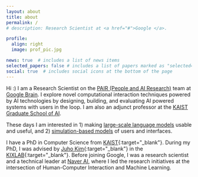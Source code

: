 ```yaml
---
layout: about
title: about
permalink: /
# description: Research Scientist at <a href="#">Google </a>.

profile:
  align: right
  image: prof_pic.jpg

news: true  # includes a list of news items
selected_papers: false # includes a list of papers marked as "selected={true}"
social: true  # includes social icons at the bottom of the page
---
```


Hi :) I am a Research Scientist on the [PAIR (People and AI Research)](https://pair.withgoogle.com/) team at [Google Brain](https://research.google/teams/brain/). I explore novel computational interaction techniques powered by AI technologies by designing, building, and evaluating AI powered systems with users in the loop. I am also an adjunct professor at the [KAIST Graduate School of AI](http://gsai.kaist.ac.kr). 

These days I am interested in 1) making [large-scale language models]() usable and useful, and 2) [simulation-based models]() of users and interfaces.

I have a PhD in Computer Science from [KAIST](http://www.kaist.ac.kr){:target="\_blank"}. During my PhD, I was advised by [Juho Kim](http://juhokim.com){:target="\_blank"} in the [KIXLAB](http://kixlab.org){:target="\_blank"}. Before joining Google, I was a research scientist and a technical leader at [Naver AI](https://naver-career.gitbook.io/en/teams/clova-cic/ai-lab), where I led the research initiatives at the intersection of Human-Computer Interaction and Machine Learning.

<!-- In the past,
I studied Computer Science, Financial Engineering from KAIST, Finance from Simon Business School @ University of Rochester, and Statistics from Rutgers University. I have worked at an Hedge Fund in NYC trying to beat the market by relentlessly crunching numbers prior to coming (back) to KAIST. I've spent two years in the reinforcement learning (as a subfield of machine learning) research group at KAIST as a Ph.D student before joining KIXLAB (the KAIST Interaction Lab). -->

<!-- I taught lab sessions for the mandatory Introduction to Programming course at KAIST from 2015-2018 as a Head TA. I enjoyed working with 40 TAs and interacting with 450-500 students each semester. -->

<!-- 
Write your biography here. Tell the world about yourself. Link to your favorite [subreddit](http://reddit.com){:target="\_blank"}. You can put a picture in, too. The code is already in, just name your picture `prof_pic.jpg` and put it in the `img/` folder.

Put your address / P.O. box / other info right below your picture. You can also disable any these elements by editing `profile` property of the YAML header of your `_pages/about.md`. Edit `_bibliography/papers.bib` and Jekyll will render your [publications page](/al-folio/publications/) automatically.

Link to your social media connections, too. This theme is set up to use [Font Awesome icons](http://fortawesome.github.io/Font-Awesome/){:target="\_blank"} and [Academicons](https://jpswalsh.github.io/academicons/){:target="\_blank"}, like the ones below. Add your Facebook, Twitter, LinkedIn, Google Scholar, or just disable all of them. -->
